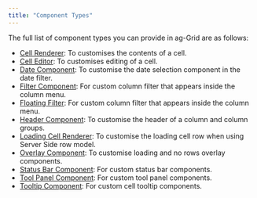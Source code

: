 ```yaml
---
title: "Component Types"
---
```


The full list of component types you can provide in ag-Grid are as follows:

- [Cell Renderer](../component-cell-renderer/): To customises the contents of a cell.
- [Cell Editor](../component-cell-editor/): To customises editing of a cell.
- [Date Component](../component-date/): To customise the date selection component in the date filter.
- [Filter Component](../component-filter/): For custom column filter that appears inside the column menu.
- [Floating Filter](../component-floating-filter/): For custom column filter that appears inside the column menu.
- [Header Component](../component-header/): To customise the header of a column and column groups.
- [Loading Cell Renderer](../component-loading-cell-renderer/): To customise the loading cell row when using Server Side row model.
- [Overlay Component](../component-overlay/): To customise loading and no rows overlay components.
- [Status Bar Component](../component-status-bar/): For custom status bar components.
- [Tool Panel Component](../component-tool-panel/): For custom tool panel components.
- [Tooltip Component](../component-tooltip/): For custom cell tooltip components.

